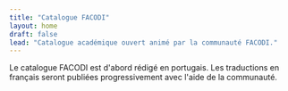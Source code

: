 ```yaml
---
title: "Catalogue FACODI"
layout: home
draft: false
lead: "Catalogue académique ouvert animé par la communauté FACODI."
---
```


Le catalogue FACODI est d'abord rédigé en portugais. Les traductions en français seront publiées progressivement avec l'aide de la communauté.
